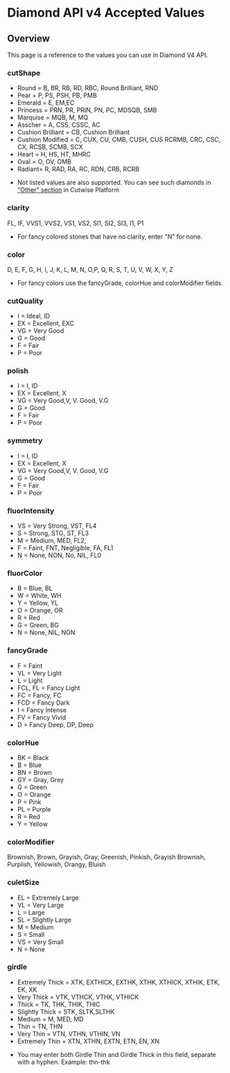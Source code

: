 # Diamond API v4 Accepted Values

## Overview

This page is a reference to the values you can use in Diamond V4 API.

###  cutShape
- Round = B, BR, RB, RD, RBC, Round Brilliant, RND
- Pear = P, PS, PSH, PB, PMB
- Emerald = E, EM,EC
- Princess = PRN, PR, PRIN, PN, PC, MDSQB, SMB
- Marquise = MQB, M, MQ
- Asscher = A, CSS, CSSC, AC
- Cushion Brilliant = CB, Cushion Brilliant
- Cushion Modified = C, CUX, CU, CMB, CUSH, CUS RCRMB, CRC, CSC, CX, RCSB, SCMB, SCX
- Heart = H, HS, HT, MHRC
- Oval = O, OV, OMB
- Radiant= R, RAD, RA, RC, RDN, CRB, RCRB
* Not listed values are also supported. You can see such diamonds in ["Other" section](https://cutwise.com/catalog/diamond-colorless?f[h][]=113) in Cutwise Platform 

### clarity
FL, IF, VVS1, VVS2, VS1, VS2, SI1, SI2, SI3, I1, P1
* For fancy colored stones that have no clarity, enter "N" for none.

### color
D, E, F, G, H, I, J, K, L, M, N, O,P, Q, R, S, T, U, V, W, X, Y, Z
* For fancy colors use the fancyGrade, colorHue and colorModifier fields. 

### cutQuality
- I = Ideal, ID
- EX = Excellent, EXC
- VG = Very Good
- G = Good
- F = Fair
- P = Poor

### polish
- I = I, ID
- EX = Excellent, X
- VG = Very Good,V, V. Good, V.G
- G = Good
- F = Fair
- P = Poor

### symmetry
- I = I, ID
- EX = Excellent, X
- VG = Very Good,V, V. Good, V.G
- G = Good
- F = Fair
- P = Poor

### fluorIntensity
- VS = Very Strong, VST, FL4
- S = Strong, STG, ST, FL3
- M = Medium, MED, FL2,
- F = Faint, FNT, Negligible, FA, FL1
- N = None, NON, No, NIL, FL0

### fluorColor
- B = Blue, BL
- W = White, WH
- Y = Yellow, YL
- O = Orange, OR
- R = Red
- G = Green, BG
- N = None, NIL, NON

### fancyGrade
- F = Faint
- VL = Very Light
- L = Light
- FCL, FL = Fancy Light
- FC = Fancy, FC
- FCD = Fancy Dark
- I = Fancy Intense
- FV = Fancy Vivid
- D = Fancy Deep, DP, Deep

### colorHue
- BK = Black
- B = Blue
- BN = Brown
- GY = Gray, Grey
- G = Green
- O = Orange
- P = Pink
- PL = Purple
- R = Red
- Y = Yellow

### colorModifier
Brownish, Brown, Grayish, Gray, Greenish, Pinkish, Grayish Brownish, Purplish, Yellowish, Orangy, Bluish

### culetSize
- EL = Extremely Large
- VL = Very Large
- L = Large
- SL = Slightly Large
- M = Medium
- S = Small
- VS = Very Small
- N = None

### girdle
- Extremely Thick = XTK, EXTHICK, EXTHK, XTHK, XTHICK, XTHIK, ETK, EK, XK
- Very Thick = VTK, VTHCK, VTHK, VTHICK
- Thick = TK, THK, THIK, THIC
- Slightly Thick = STK, SLTK,SLTHK
- Medium = M, MED, MD
- Thin = TN, THN
- Very Thin = VTN, VTHN, VTHIN, VN
- Extremely Thin = XTN, XTHN, EXTN, ETN, EN, XN
* You may enter both Girdle Thin and Girdle Thick in this field, separate with a hyphen. Example: thn-thk
